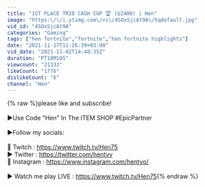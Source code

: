 ```yaml
---
title: "1ST PLACE TRIO CASH CUP 🏆 ($2400) | Hen"
image: "https:\/\/i.ytimg.com\/vi\/4SOxSjcAt9A\/hqdefault.jpg"
vid_id: "4SOxSjcAt9A"
categories: "Gaming"
tags: ["hen fortnite","fortnite","hen fortnite highlights"]
date: "2021-11-17T11:26:39+03:00"
vid_date: "2021-11-02T14:48:35Z"
duration: "PT18M10S"
viewcount: "21333"
likeCount: "1776"
dislikeCount: "6"
channel: "Hen"
---
```

{% raw %}please like and subscribe! <br /><br />►Use Code &quot;Hen&quot; In The ITEM SHOP #EpicPartner<br /><br />►Follow my socials:<br /><br />🔴 Twitch : <a rel="nofollow" target="blank" href="https://www.twitch.tv/Hen75">https://www.twitch.tv/Hen75</a><br />▶️ Twitter : <a rel="nofollow" target="blank" href="https://twitter.com/hentvv">https://twitter.com/hentvv</a><br />📸 Instagram : <a rel="nofollow" target="blank" href="https://www.instagram.com/hentvo/">https://www.instagram.com/hentvo/</a><br /><br />► Watch me play LIVE : <a rel="nofollow" target="blank" href="https://www.twitch.tv/Hen75">https://www.twitch.tv/Hen75</a>{% endraw %}
